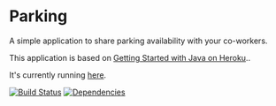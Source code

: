 # Parking

A simple application to share parking availability with your co-workers.

This application is based on [Getting Started with Java on Heroku](https://devcenter.heroku.com/articles/getting-started-with-java)..

It's currently running [here](https://takemyplace.herokuapp.com/).

[![Build Status](https://travis-ci.org/lefevre00/parking.svg)](https://travis-ci.org/lefevre00/parking)
[![Dependencies](https://www.versioneye.com/user/projects/56d04bd96b21e51624a90285/badge.svg)](https://www.versioneye.com/user/projects/56d04bd96b21e51624a90285/)
